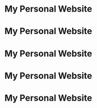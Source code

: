 # My Personal Website
# My Personal Website
# My Personal Website
# My Personal Website
# My Personal Website
